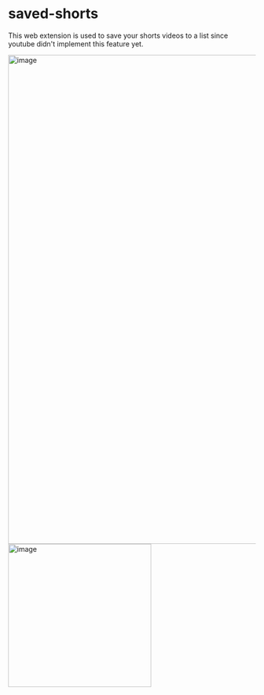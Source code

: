 # saved-shorts
 This web extension is used to save your shorts videos to a list since youtube didn't implement this feature yet.


<img width="994" alt="image" src="https://github.com/ouhoy/saved-shorts/assets/75227707/a3a6ea61-af70-4efa-bb0c-26d2153f6911">

<img width="291" alt="image" src="https://github.com/ouhoy/saved-shorts/assets/75227707/e65b0f0e-a89b-4c59-bea6-5ea1b6f05617">
